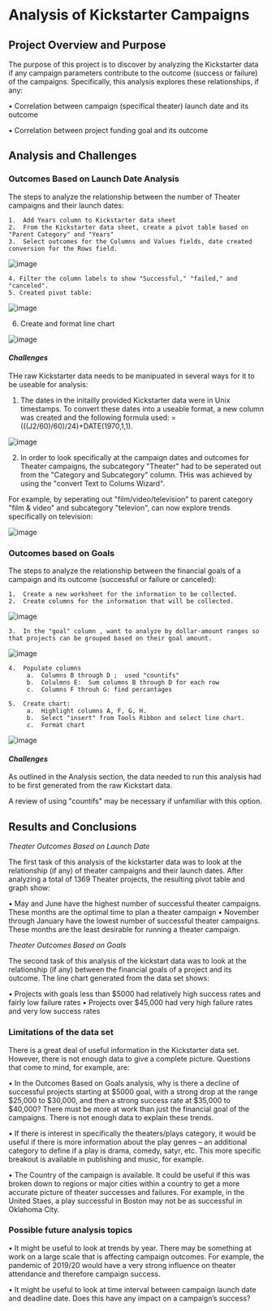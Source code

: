 # Analysis of Kickstarter Campaigns

## Project Overview and Purpose

The purpose of this project is to discover by analyzing the Kickstarter data if any campaign parameters contribute to the outcome (success or failure) of the campaigns.  Specifically, this analysis explores these relationships, if any:

•	Correlation between campaign (specifical theater) launch date and its outcome

•	Correlation between project funding goal and its outcome
    
## Analysis and Challenges

   ### Outcomes Based on Launch Date Analysis

   The steps to analyze the relationship between the number of Theater campaigns and their launch dates:
   
    1.  Add Years column to Kickstarter data sheet
    2.  From the Kickstarter data sheet, create a pivot table based on "Parent Category" and "Years"
    3.  Select outcomes for the Columns and Values fields, date created conversion for the Rows field.

  ![image](https://user-images.githubusercontent.com/84471904/123309279-9358e380-d4d9-11eb-981e-e16d49dd5fbc.png)

    4. Filter the column labels to show "Successful," "failed," and "canceled".  
    5. Created pivot table: 
    
   ![image](https://user-images.githubusercontent.com/84471904/123311009-85a45d80-d4db-11eb-9c6a-a93d86b21dbd.png)

   6.  Create and format line chart 

![image](https://user-images.githubusercontent.com/84471904/123290734-5cc59d80-d4c6-11eb-8aff-69eb23ad4944.png)

#### _Challenges_

THe raw Kickstarter data needs to be manipuated in several ways for it to be useable for analysis:

   1.  The dates in the initailly provided Kickstarter data were in Unix timestamps.  To convert these dates into a useable format, a new column was created and the following formula used: =(((J2/60)/60)/24)+DATE(1970,1,1).


   ![image](https://user-images.githubusercontent.com/84471904/123316404-a66fb180-d4e1-11eb-8361-89033b18d533.png)

     
   2.  In order to look specifically at the campaign dates and outcomes for Theater campaigns, the subcategory "Theater" had to be seperated out from the "Category and Subcategory" column.  THis was achieved by using the "convert Text to Colums Wizard".  
   
   For example, by seperating out "film/video/television" to parent category "film & video" and subcategory "televion", can now explore trends specifically on television:


   ![image](https://user-images.githubusercontent.com/84471904/123316891-3e6d9b00-d4e2-11eb-8784-fbe009ca6028.png)
   
   


  ### Outcomes based on Goals
  
  The steps to analyze the relationship between the financial goals of a campaign and its outcome (successful or failure or canceled):
   
    1.  Create a new worksheet for the information to be collected.  
    2.  Create columns for the information that will be collected. 
 
![image](https://user-images.githubusercontent.com/84471904/123321893-6bbd4780-d4e8-11eb-9c4d-825d29feaf2a.png)

    
    3.  In the "goal" column , want to analyze by dollar-amount ranges so that projects can be grouped based on their goal amount.  
   
![image](https://user-images.githubusercontent.com/84471904/123321851-5d6f2b80-d4e8-11eb-89db-9280404bc060.png)

    4.  Populate columns
         a.  Columns B through D ;  used "countifs" 
         b.  Colulmns E:  Sum columns B through D for each row
         c.  Columns F throuh G: find percantages 
         
    5.  Create chart:
         a.  Highlight columns A, F, G, H. 
         b.  Select "insert" from Tools Ribbon and select line chart.
         c.  Format chart
  

![image](https://user-images.githubusercontent.com/84471904/123289803-9e097d80-d4c5-11eb-96ce-534a19a0e6a1.png)

#### _Challenges_

As outlined in the Analysis section, the data needed to run this analysis had to be first generated from the raw Kickstart data.

A review of using "countifs" may be necessary if unfamiliar with this option.


## Results and Conclusions

_Theater Outcomes Based on Launch Date_

The first task of this analysis of the kickstarter data was to look at the relationship (if any) of theater campaigns and their launch dates.  After analyzing a total of 1369 Theater projects, the resulting pivot table and graph show:

•	May and June have the highest number of successful theater campaigns.   These months are the optimal time to plan a theater campaign
•	November through January have the lowest number of successful theater campaigns.  These months are the least desirable for running a theater campaign.

_Theater Outcomes Based on Goals_

The second task of this analysis of the kickstart data was to look at the relationship (if any) between the financial goals of a project and its outcome.  The line chart generated from the data set shows:

•	Projects with goals less than $5000 had relatively high success rates and fairly low failure rates
•	Projects over $45,000 had very high failure rates and very low success rates

### Limitations of the data set

There is a great deal of useful information in the Kickstarter data set.  However, there is not enough data to give a complete picture.  Questions that come to mind, for example, are:

•	In the Outcomes Based on Goals analysis, why is there a decline of successful projects starting at $5000 goal, with a strong drop at the range $25,000 to $30,000, and then a strong success rate at $35,000 to $40,000?  There must be more at work than just the financial goal of the campaigns.  There is not enough data to explain these trends.

•	If there is interest in specifically the theaters/plays category, it would be useful if there is more information about the play genres – an additional category to define if a play is drama, comedy, satyr, etc.  This more specific breakout is available in publishing and music, for example. 

•	The Country of the campaign is available.  It could be useful if this was broken down to regions or major cities within a country to get a more accurate picture of theater successes and failures.  For example, in the United Staes, a play successful in Boston may not be as successful in Oklahoma City.  


### Possible future analysis topics

•	It might be useful to look at trends by year.  There may be something at work on a large scale that is affecting campaign outcomes.  For example, the pandemic of 2019/20 would have a very strong influence on theater attendance and therefore campaign success.

•	It might be useful to look at time interval between campaign launch date and deadline date.  Does this have any impact on a campaign’s success?  






    




